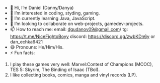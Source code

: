 - 👋 Hi, I’m Daniel (Danny/Danya)
- 👀 I’m interested in coding, styding, gaming.
- 🌱 I’m currently learning Java, JavaScript.
- 💞️ I’m looking to collaborate on web-projects, gamedev-projects.
- 📫 How to reach me:
email: dgudanov09@gmail.com/
tg: https://t.me/NiceFightoBoyy
discord: https://discord.gg/zwbKDn6y or dan_echka6421
- 😄 Pronouns: He/Him/His.
- ⚡ Fun facts: 
1) I play these games very well: Marvel:Contest of Champions (MCOC), TES 5: Skyrim, The Binding of Isaac (TBoI).
2) I like collecting books, comics, manga and vinyl records (LP).

<!---
DannyBoy230/DannyBoy230 is a ✨ special ✨ repository because its `README.md` (this file) appears on your GitHub profile.
You can click the Preview link to take a look at your changes.
--->
